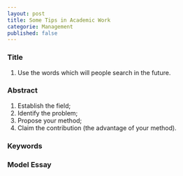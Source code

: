 ```yaml
---
layout: post
title: Some Tips in Academic Work
categorie: Management
published: false
---
```


### Title

1. Use the words which will people search in the future.


### Abstract

1. Establish the field;
2. Identify the problem;
3. Propose your method;
4. Claim the contribution (the advantage of your method).

### Keywords



### Model Essay

